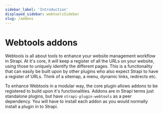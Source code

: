```yaml
---
sidebar_label: 'Introduction'
displayed_sidebar: webtoolsSidebar
slug: /addons
---
```


# Webtools addons

Webtools is all about tools to enhance your website management workflow in Strapi. At it's core, it will keep a register of all the URLs on your website, using those to uniquely identify the different pages. This is a functionality that can easily be built upon by other plugins who also expect Strapi to have a register of URLs. Think of a sitemap, a menu, dynamic links, redirects etc.

To enhance Webtools in a modular way, the core plugin allows addons to be registered to build upon it's functionalities. Addons are in Strapi terms just standalone plugins, but have `strapi-plugin-webtools` as a peer dependency. You will have to install each addon as you would normally install a plugin in to Strapi.

<CustomDocCardsWrapper>
<CustomDocCard emoji="🔀" title="Sitemap" description="The Sitemap addon can be used to generate a customizable sitemap using all your Webtools URL aliases" link="/webtools/addons/sitemap" />
<CustomDocCard emoji="🔁" title="Redirects" description="The Redirects addon can be used to automatically generate redirects when ever you change an URL alias" link="/webtools/addons/redirects" />
</CustomDocCardsWrapper>
